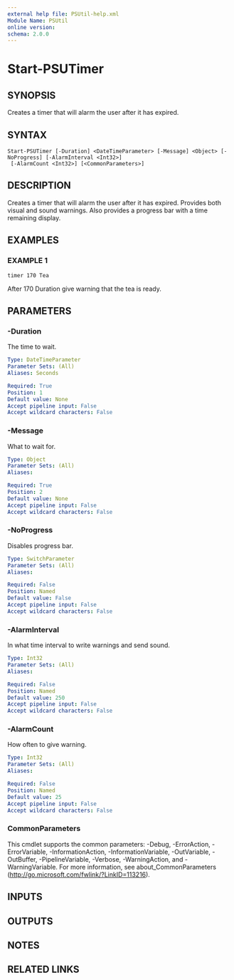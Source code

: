 ```yaml
---
external help file: PSUtil-help.xml
Module Name: PSUtil
online version:
schema: 2.0.0
---
```


# Start-PSUTimer

## SYNOPSIS
Creates a timer that will alarm the user after it has expired.

## SYNTAX

```
Start-PSUTimer [-Duration] <DateTimeParameter> [-Message] <Object> [-NoProgress] [-AlarmInterval <Int32>]
 [-AlarmCount <Int32>] [<CommonParameters>]
```

## DESCRIPTION
Creates a timer that will alarm the user after it has expired.
Provides both visual and sound warnings.
Also provides a progress bar with a time remaining display.

## EXAMPLES

### EXAMPLE 1
```
timer 170 Tea
```

After 170 Duration give warning that the tea is ready.

## PARAMETERS

### -Duration
The time to wait.

```yaml
Type: DateTimeParameter
Parameter Sets: (All)
Aliases: Seconds

Required: True
Position: 1
Default value: None
Accept pipeline input: False
Accept wildcard characters: False
```

### -Message
What to wait for.

```yaml
Type: Object
Parameter Sets: (All)
Aliases:

Required: True
Position: 2
Default value: None
Accept pipeline input: False
Accept wildcard characters: False
```

### -NoProgress
Disables progress bar.

```yaml
Type: SwitchParameter
Parameter Sets: (All)
Aliases:

Required: False
Position: Named
Default value: False
Accept pipeline input: False
Accept wildcard characters: False
```

### -AlarmInterval
In what time interval to write warnings and send sound.

```yaml
Type: Int32
Parameter Sets: (All)
Aliases:

Required: False
Position: Named
Default value: 250
Accept pipeline input: False
Accept wildcard characters: False
```

### -AlarmCount
How often to give warning.

```yaml
Type: Int32
Parameter Sets: (All)
Aliases:

Required: False
Position: Named
Default value: 25
Accept pipeline input: False
Accept wildcard characters: False
```

### CommonParameters
This cmdlet supports the common parameters: -Debug, -ErrorAction, -ErrorVariable, -InformationAction, -InformationVariable, -OutVariable, -OutBuffer, -PipelineVariable, -Verbose, -WarningAction, and -WarningVariable. For more information, see about_CommonParameters (http://go.microsoft.com/fwlink/?LinkID=113216).

## INPUTS

## OUTPUTS

## NOTES

## RELATED LINKS
